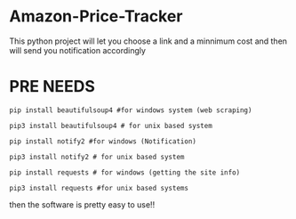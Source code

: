 # Amazon-Price-Tracker


This python project will let you choose a link and a minnimum cost and then will send you notification accordingly

# **PRE NEEDS**
```shell
pip install beautifulsoup4 #for windows system (web scraping)
```
```shell
pip3 install beautifulsoup4 # for unix based system
```
```shell
pip install notify2 #for windows (Notification)
```
```shell
pip3 install notify2 # for unix based system
```
```shell
pip install requests # for windows (getting the site info)
```
```shell
pip3 install requests #for unix based systems
```

then the software is pretty easy to use!!
